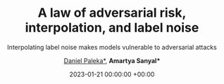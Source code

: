 ---
layout: post
title:  "A law of adversarial risk, interpolation, and label noise"
date:   2023-01-21 00:00:00 +00:00
image: /images/law-robust.png
categories: research
author:  <a href="https://danielpaleka.com/"> Daniel Paleka*</a>, <strong> Amartya Sanyal* </strong>
subtitle: "Interpolating label noise makes models vulnerable to adversarial attacks"
accepted: yes
venue: <a href="https://iclr.cc/">International Conference on Learning Representations</a> (ICLR) 
important: new
shortVenue: ICLR
paper: https://openreview.net/forum?id=0_TxFpAsEI
poster: files/LawRobustness_poster.pdf
---